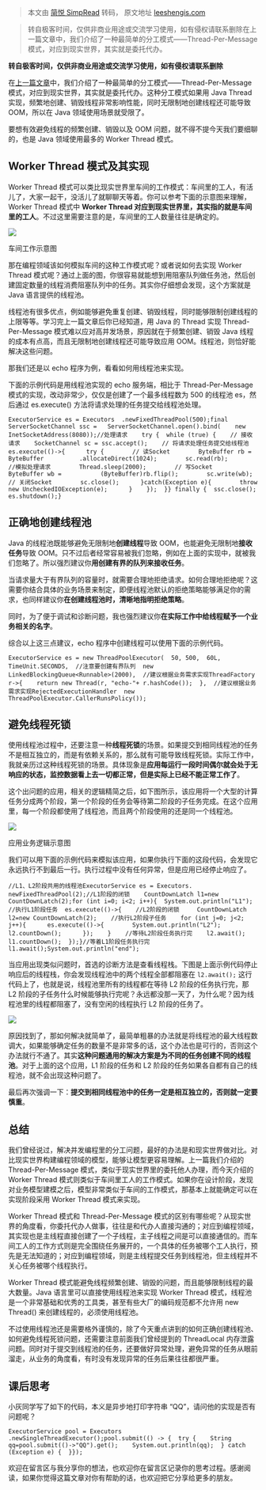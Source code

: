 > 本文由 [简悦 SimpRead](http://ksria.com/simpread/) 转码， 原文地址 [leeshengis.com](https://leeshengis.com/archives/95525)

> 转自极客时间，仅供非商业用途或交流学习使用，如有侵权请联系删除在上一篇文章中，我们介绍了一种最简单的分工模式——Thread-Per-Message 模式，对应到现实世界，其实就是委托代办。

**转自极客时间，仅供非商业用途或交流学习使用，如有侵权请联系删除**

在[上一篇文章](https://time.geekbang.org/column/article/95098)中，我们介绍了一种最简单的分工模式——Thread-Per-Message 模式，对应到现实世界，其实就是委托代办。这种分工模式如果用 Java Thread 实现，频繁地创建、销毁线程非常影响性能，同时无限制地创建线程还可能导致 OOM，所以在 Java 领域使用场景就受限了。

要想有效避免线程的频繁创建、销毁以及 OOM 问题，就不得不提今天我们要细聊的，也是 Java 领域使用最多的 Worker Thread 模式。

Worker Thread 模式及其实现
--------------------

Worker Thread 模式可以类比现实世界里车间的工作模式：车间里的工人，有活儿了，大家一起干，没活儿了就聊聊天等着。你可以参考下面的示意图来理解，Worker Thread 模式中 **Worker Thread 对应到现实世界里，其实指的就是车间里的工人**。不过这里需要注意的是，车间里的工人数量往往是确定的。

[![](https://static001.geekbang.org/resource/image/9d/c3/9d0082376427a97644ad7219af6922c3.png)](https://static001.geekbang.org/resource/image/9d/c3/9d0082376427a97644ad7219af6922c3.png)

车间工作示意图

那在编程领域该如何模拟车间的这种工作模式呢？或者说如何去实现 Worker Thread 模式呢？通过上面的图，你很容易就能想到用阻塞队列做任务池，然后创建固定数量的线程消费阻塞队列中的任务。其实你仔细想会发现，这个方案就是 Java 语言提供的线程池。

线程池有很多优点，例如能够避免重复创建、销毁线程，同时能够限制创建线程的上限等等。学习完上一篇文章后你已经知道，用 Java 的 Thread 实现 Thread-Per-Message 模式难以应对高并发场景，原因就在于频繁创建、销毁 Java 线程的成本有点高，而且无限制地创建线程还可能导致应用 OOM。线程池，则恰好能解决这些问题。

那我们还是以 echo 程序为例，看看如何用线程池来实现。

下面的示例代码是用线程池实现的 echo 服务端，相比于 Thread-Per-Message 模式的实现，改动非常少，仅仅是创建了一个最多线程数为 500 的线程池 es，然后通过 es.execute() 方法将请求处理的任务提交给线程池处理。

```
ExecutorService es = Executors  .newFixedThreadPool(500);final ServerSocketChannel ssc =   ServerSocketChannel.open().bind(    new InetSocketAddress(8080));//处理请求    try {  while (true) {    // 接收请求    SocketChannel sc = ssc.accept();    // 将请求处理任务提交给线程池    es.execute(()->{      try {        // 读Socket        ByteBuffer rb = ByteBuffer          .allocateDirect(1024);        sc.read(rb);        //模拟处理请求        Thread.sleep(2000);        // 写Socket        ByteBuffer wb =           (ByteBuffer)rb.flip();        sc.write(wb);        // 关闭Socket        sc.close();      }catch(Exception e){        throw new UncheckedIOException(e);      }    });  }} finally {  ssc.close();  es.shutdown();}
```

正确地创建线程池
--------

Java 的线程池既能够避免无限制地**创建线程**导致 OOM，也能避免无限制地**接收任务**导致 OOM。只不过后者经常容易被我们忽略，例如在上面的实现中，就被我们忽略了。所以强烈建议你**用创建有界的队列来接收任务**。

当请求量大于有界队列的容量时，就需要合理地拒绝请求。如何合理地拒绝呢？这需要你结合具体的业务场景来制定，即便线程池默认的拒绝策略能够满足你的需求，也同样建议你**在创建线程池时，清晰地指明拒绝策略**。

同时，为了便于调试和诊断问题，我也强烈建议你**在实际工作中给线程赋予一个业务相关的名字**。

综合以上这三点建议，echo 程序中创建线程可以使用下面的示例代码。

```
ExecutorService es = new ThreadPoolExecutor(  50, 500,  60L, TimeUnit.SECONDS,  //注意要创建有界队列  new LinkedBlockingQueue<Runnable>(2000),  //建议根据业务需求实现ThreadFactory  r->{    return new Thread(r, "echo-"+ r.hashCode());  },  //建议根据业务需求实现RejectedExecutionHandler  new ThreadPoolExecutor.CallerRunsPolicy());
```

避免线程死锁
------

使用线程池过程中，还要注意一种**线程死锁**的场景。如果提交到相同线程池的任务不是相互独立的，而是有依赖关系的，那么就有可能导致线程死锁。实际工作中，我就亲历过这种线程死锁的场景。具体现象是**应用每运行一段时间偶尔就会处于无响应的状态，监控数据看上去一切都正常，但是实际上已经不能正常工作了**。

这个出问题的应用，相关的逻辑精简之后，如下图所示，该应用将一个大型的计算任务分成两个阶段，第一个阶段的任务会等待第二阶段的子任务完成。在这个应用里，每一个阶段都使用了线程池，而且两个阶段使用的还是同一个线程池。

[![](https://static001.geekbang.org/resource/image/f8/b8/f807b0935133b315870d2d7db5477db8.png)](https://static001.geekbang.org/resource/image/f8/b8/f807b0935133b315870d2d7db5477db8.png)

应用业务逻辑示意图

我们可以用下面的示例代码来模拟该应用，如果你执行下面的这段代码，会发现它永远执行不到最后一行。执行过程中没有任何异常，但是应用已经停止响应了。

```
//L1、L2阶段共用的线程池ExecutorService es = Executors.  newFixedThreadPool(2);//L1阶段的闭锁    CountDownLatch l1=new CountDownLatch(2);for (int i=0; i<2; i++){  System.out.println("L1");  //执行L1阶段任务  es.execute(()->{    //L2阶段的闭锁     CountDownLatch l2=new CountDownLatch(2);    //执行L2阶段子任务    for (int j=0; j<2; j++){      es.execute(()->{        System.out.println("L2");        l2.countDown();      });    }    //等待L2阶段任务执行完    l2.await();    l1.countDown();  });}//等着L1阶段任务执行完l1.await();System.out.println("end");
```

当应用出现类似问题时，首选的诊断方法是查看线程栈。下图是上面示例代码停止响应后的线程栈，你会发现线程池中的两个线程全部都阻塞在 `l2.await();` 这行代码上了，也就是说，线程池里所有的线程都在等待 L2 阶段的任务执行完，那 L2 阶段的子任务什么时候能够执行完呢？永远都没那一天了，为什么呢？因为线程池里的线程都阻塞了，没有空闲的线程执行 L2 阶段的任务了。

[![](https://static001.geekbang.org/resource/image/43/83/43c663eedd5b0b75b6c3022e26eb1583.png)](https://static001.geekbang.org/resource/image/43/83/43c663eedd5b0b75b6c3022e26eb1583.png)

原因找到了，那如何解决就简单了，最简单粗暴的办法就是将线程池的最大线程数调大，如果能够确定任务的数量不是非常多的话，这个办法也是可行的，否则这个办法就行不通了。其实**这种问题通用的解决方案是为不同的任务创建不同的线程池**。对于上面的这个应用，L1 阶段的任务和 L2 阶段的任务如果各自都有自己的线程池，就不会出现这种问题了。

最后再次强调一下：**提交到相同线程池中的任务一定是相互独立的，否则就一定要慎重**。

总结
--

我们曾经说过，解决并发编程里的分工问题，最好的办法是和现实世界做对比。对比现实世界构建编程领域的模型，能够让模型更容易理解。上一篇我们介绍的 Thread-Per-Message 模式，类似于现实世界里的委托他人办理，而今天介绍的 Worker Thread 模式则类似于车间里工人的工作模式。如果你在设计阶段，发现对业务模型建模之后，模型非常类似于车间的工作模式，那基本上就能确定可以在实现阶段采用 Worker Thread 模式来实现。

Worker Thread 模式和 Thread-Per-Message 模式的区别有哪些呢？从现实世界的角度看，你委托代办人做事，往往是和代办人直接沟通的；对应到编程领域，其实现也是主线程直接创建了一个子线程，主子线程之间是可以直接通信的。而车间工人的工作方式则是完全围绕任务展开的，一个具体的任务被哪个工人执行，预先是无法知道的；对应到编程领域，则是主线程提交任务到线程池，但主线程并不关心任务被哪个线程执行。

Worker Thread 模式能避免线程频繁创建、销毁的问题，而且能够限制线程的最大数量。Java 语言里可以直接使用线程池来实现 Worker Thread 模式，线程池是一个非常基础和优秀的工具类，甚至有些大厂的编码规范都不允许用 new Thread() 来创建线程的，必须使用线程池。

不过使用线程池还是需要格外谨慎的，除了今天重点讲到的如何正确创建线程池、如何避免线程死锁问题，还需要注意前面我们曾经提到的 ThreadLocal 内存泄露问题。同时对于提交到线程池的任务，还要做好异常处理，避免异常的任务从眼前溜走，从业务的角度看，有时没有发现异常的任务后果往往都很严重。

课后思考
----

小灰同学写了如下的代码，本义是异步地打印字符串 “QQ”，请问他的实现是否有问题呢？

```
ExecutorService pool = Executors  .newSingleThreadExecutor();pool.submit(() -> {  try {    String qq=pool.submit(()->"QQ").get();    System.out.println(qq);  } catch (Exception e) {  }});
```

欢迎在留言区与我分享你的想法，也欢迎你在留言区记录你的思考过程。感谢阅读，如果你觉得这篇文章对你有帮助的话，也欢迎把它分享给更多的朋友。